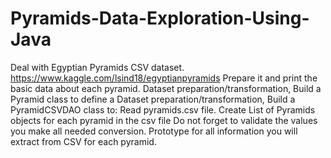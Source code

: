 # Pyramids-Data-Exploration-Using-Java
Deal with Egyptian Pyramids CSV dataset.  https://www.kaggle.com/lsind18/egyptianpyramids  Prepare it and print the basic data about each pyramid. Dataset preparation/transformation, Build a Pyramid class to define a Dataset preparation/transformation, Build a PyramidCSVDAO class to: Read pyramids.csv file. Create List of Pyramids objects for each pyramid in the csv file Do not forget to validate the values you make all needed conversion. Prototype for all information you will extract from CSV for each pyramid.  
